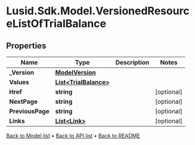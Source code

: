 # Lusid.Sdk.Model.VersionedResourceListOfTrialBalance

## Properties

Name | Type | Description | Notes
------------ | ------------- | ------------- | -------------
**_Version** | [**ModelVersion**](ModelVersion.md) |  | 
**Values** | [**List&lt;TrialBalance&gt;**](TrialBalance.md) |  | 
**Href** | **string** |  | [optional] 
**NextPage** | **string** |  | [optional] 
**PreviousPage** | **string** |  | [optional] 
**Links** | [**List&lt;Link&gt;**](Link.md) |  | [optional] 

[Back to Model list](../README.md#documentation-for-models) &#8226; [Back to API list](../README.md#documentation-for-api-endpoints) &#8226; [Back to README](../README.md)

